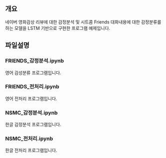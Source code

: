 ## 개요

네이버 영화감상 리뷰에 대한 감정분석 및 시트콤 Friends 대화내용에 대한 감정분류를 하는 모델을 LSTM 기반으로 구현한 프로그램 예제입니다.

## 파일설명

### FRIENDS_감정분석.ipynb

영어 감성분류 프로그램입니다.

### FRIENDS_전처리.ipynb

영어 전처리 프로그램입니다.

### NSMC_감정분석.ipynb

한글 감정분석 프로그램입니다.

### NSMC_전처리.ipynb

한글 전처리 프로그램입니다.
